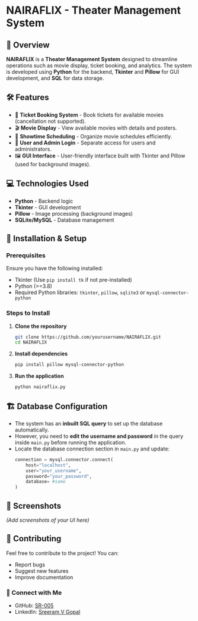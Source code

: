 # NAIRAFLIX - Theater Management System

## 📌 Overview

**NAIRAFLIX** is a **Theater Management System** designed to streamline operations such as movie display, ticket booking, and analytics. The system is developed using **Python** for the backend, **Tkinter** and **Pillow** for GUI development, and **SQL** for data storage.

## 🛠️ Features

- 🎫 **Ticket Booking System** - Book tickets for available movies (cancellation not supported).
- 🎬 **Movie Display** - View available movies with details and posters.
- 📅 **Showtime Scheduling** - Organize movie schedules efficiently.
- 👥 **User and Admin Login** - Separate access for users and administrators.
- 🖼️ **GUI Interface** - User-friendly interface built with Tkinter and Pillow (used for background images).

## 💻 Technologies Used

- **Python** - Backend logic
- **Tkinter** - GUI development
- **Pillow** - Image processing (background images)
- **SQLite/MySQL** - Database management

## 🚀 Installation & Setup

### Prerequisites

Ensure you have the following installed:

- Tkinter (Use `pip install tk` if not pre-installed)
- Python (>=3.8)
- Required Python libraries: `tkinter`, `pillow`, `sqlite3` or `mysql-connector-python`

### Steps to Install

1. **Clone the repository**
   ```bash
   git clone https://github.com/yourusername/NAIRAFLIX.git
   cd NAIRAFLIX
   ```
2. **Install dependencies**
   ```bash
   pip install pillow mysql-connector-python
   ```
3. **Run the application**
   ```bash
   python nairaflix.py
   ```

## 🏗️ Database Configuration

- The system has an **inbuilt SQL query** to set up the database automatically.
- However, you need to **edit the username and password** in the query inside `main.py` before running the application.
- Locate the database connection section in `main.py` and update:
  ```python
  connection = mysql.connector.connect(
      host="localhost",
      user="your_username",
      password="your_password",
      database= #same
  )
  ```

## 📸 Screenshots

*(Add screenshots of your UI here)*

## 🤝 Contributing

Feel free to contribute to the project! You can:

- Report bugs
- Suggest new features
- Improve documentation

### 🔗 Connect with Me

- GitHub: [SR-005](https://github.com/SR-005)
- LinkedIn: [Sreeram V Gopal](https://www.linkedin.com/in/sreeram-v-gopal-7477082a0/)


